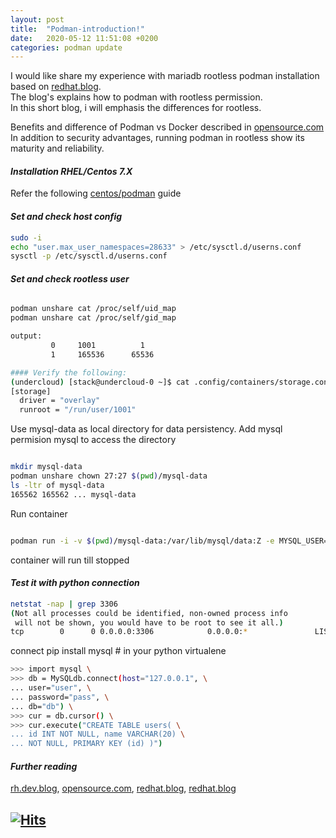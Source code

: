 ```yaml
---
layout: post
title:  "Podman-introduction!"
date:   2020-05-12 11:51:08 +0200
categories: podman update
---
```



I would like share my experience with mariadb rootless podman installation based on [redhat.blog][4].  
The blog's explains how to podman with rootless permission.  
In this short blog, i will emphasis the differences for rootless. 
   
Benefits and difference of Podman vs Docker described in [opensource.com][2] 
In addition to security advantages, running podman in rootless show its maturity and reliability.


#### _**Installation RHEL/Centos 7.X**_

Refer the following [centos/podman][4] guide

#### _**Set and check host config**_

```bash
sudo -i
echo "user.max_user_namespaces=28633" > /etc/sysctl.d/userns.conf
sysctl -p /etc/sysctl.d/userns.conf

```
#### _**Set and check rootless user**_
```bash

podman unshare cat /proc/self/uid_map
podman unshare cat /proc/self/gid_map

output:
         0     1001          1
         1     165536      65536

#### Verify the following:
(undercloud) [stack@undercloud-0 ~]$ cat .config/containers/storage.conf 
[storage]
  driver = "overlay"
  runroot = "/run/user/1001"
```

Use mysql-data as local directory for data persistency.
Add mysql permision mysql to access the directory 

```bash

mkdir mysql-data
podman unshare chown 27:27 $(pwd)/mysql-data
ls -ltr of mysql-data
165562 165562 ... mysql-data
```
Run container

```bash

podman run -i -v $(pwd)/mysql-data:/var/lib/mysql/data:Z -e MYSQL_USER=user -e MYSQL_PASSWORD=pass -e MYSQL_DATABASE=db -p 3306:3306 -P registry.access.redhat.com/rhscl/mariadb-102-rhel7
```
container will run till stopped

#### _**Test it with python connection**_


```bash
netstat -nap | grep 3306
(Not all processes could be identified, non-owned process info
 will not be shown, you would have to be root to see it all.)
tcp        0      0 0.0.0.0:3306            0.0.0.0:*               LISTEN      17783/slirp4netns   
```

connect
pip install mysql # in your python virtualene

```bash
>>> import mysql \
>>> db = MySQLdb.connect(host="127.0.0.1", \
... user="user", \
... password="pass", \
... db="db") \
>>> cur = db.cursor() \
>>> cur.execute("CREATE TABLE users( \
... id INT NOT NULL, name VARCHAR(20) \
... NOT NULL, PRIMARY KEY (id) )")

```

[1]: https://developers.redhat.com/blog/2019/02/21/podman-and-buildah-for-docker-users/
[2]: https://opensource.com/article/19/2/how-does-rootless-podman-work?extIdCarryOver=true&sc_cid=7013a000002Dg5TAAS
[3]: https://www.redhat.com/sysadmin/behind-scenes-podman
[4]: https://www.redhat.com/sysadmin/rootless-podman-makes-sense 
[5]: https://podman.io/getting-started/installation.html

#### _**Further reading**_

[rh.dev.blog][1], [opensource.com][2], [redhat.blog][3], [redhat.blog][4] 


[![Hits](https://hits.seeyoufarm.com/api/count/incr/badge.svg?url=https%3A%2F%2Fyarboa.github.io%2Fpodman%2Fupdate%2F2020%2F05%2F12%2Fpodman-introduction.html&count_bg=%2379C83D&title_bg=%23555555&icon=&icon_color=%23E7E7E7&title=hits&edge_flat=false)](https://hits.seeyoufarm.com)
-------
